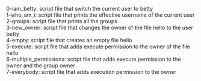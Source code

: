 0-iam_betty: script file that switch the current user to betty <br />
1-who_am_i: script file that prints the effective username of the current user <br />
2-groups: script file that prints all the groups <br />
3-new_owner: script file  that changes the owner of the file hello to the user betty <br />
4-empty: script file that creates an empty file hello <br />
5-execute: script file that adds execute permission to the owner of the file hello <br />
6-multiple_permissions: script file that adds execute permission to the owner and the group owner <br />
7-everybody: script file that adds execution permission to the owner <br />

